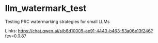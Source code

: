 # llm_watermark_test
Testing PRC watermarking strategies for small LLMs


Links:
https://chat.qwen.ai/s/b6d10005-ae91-4443-b463-53a06e13f246?fev=0.0.87
